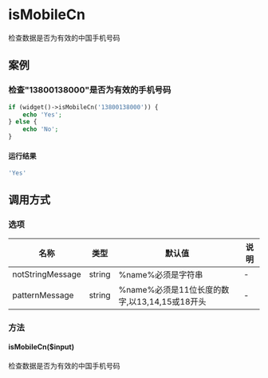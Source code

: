 isMobileCn
==========

检查数据是否为有效的中国手机号码

案例
----

### 检查"13800138000"是否为有效的手机号码

```php
if (widget()->isMobileCn('13800138000')) {
    echo 'Yes';
} else {
    echo 'No';
}
```

#### 运行结果

```php
'Yes'
```

调用方式
--------

### 选项

名称              | 类型    | 默认值                                        | 说明
------------------|---------|-----------------------------------------------|------
notStringMessage  | string  | %name%必须是字符串                            | -
patternMessage    | string  | %name%必须是11位长度的数字,以13,14,15或18开头 | -

### 方法

#### isMobileCn($input)

检查数据是否为有效的中国手机号码